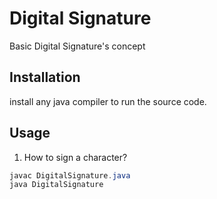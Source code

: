 # Digital Signature

Basic Digital Signature's concept

## Installation

install any java compiler to run the source code.

## Usage

1. How to sign a character?
```java
javac DigitalSignature.java
java DigitalSignature
```
